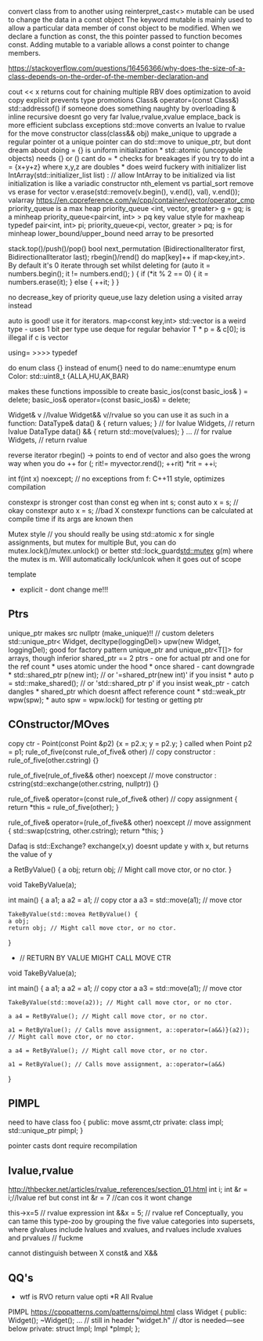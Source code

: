convert class from to another using reinterpret_cast<>
mutable can be used to change the data in a const object The keyword mutable is mainly used to allow a particular data member of const object to be modified. When we declare a function as const, the this pointer passed to function becomes const. Adding mutable to a variable allows a const pointer to change members.

https://stackoverflow.com/questions/16456366/why-does-the-size-of-a-class-depends-on-the-order-of-the-member-declaration-and

cout << x returns cout for chaining multiple
RBV does optimization to avoid copy
explicit prevents type promotions
Class& operator=(const Class&)
std::addressof() if someone does something naughty by overloading &
inline recursive doesnt go very far
lvalue,rvalue,xvalue
emplace_back is more efficient
subclass exceptions
std::move converts an lvalue to rvalue for the move constructor class(class&& obj)
make_unique to upgrade a regular pointer ot a unique pointer
can do std::move to unique_ptr, but dont dream about doing =
{} is uniform initialization
    * std::atomic (uncopyable objects) needs {} or () cant do =
    * checks for breakages if you try to do int a = {x+y+z} where x,y,z are doubles
    * does weird fuckery with initializer list
IntArray(std::initializer_list<int> list) : // allow IntArray to be initialized via list initialization is like a variadic constructor
nth_element vs partial_sort
remove vs erase for vector
v.erase(std::remove(v.begin(), v.end(), val), v.end());
valarray
https://en.cppreference.com/w/cpp/container/vector/operator_cmp
priority_queue<int> is a max heap
priority_queue <int, vector<int>, greater<int>> g = gq; is a minheap
priority_queue<pair<int, int> > pq key value style for maxheap
typedef pair<int, int> pi; 
priority_queue<pi, vector<pi>, greater<pi> > pq; is for minheap
lower_bound/upper_bound need array to be presorted

stack.top()/push()/pop()
bool next_permutation (BidirectionalIterator first,
                       BidirectionalIterator last);
rbegin()/rend()
do map[key]++ if map<key,int>. By default it's 0
iterate through set whilst deleting
for (auto it = numbers.begin(); it != numbers.end(); ) {
    if (*it % 2 == 0) {
        it = numbers.erase(it);
    }
    else {
        ++it;
    }
}

no decrease_key of priority queue,use lazy deletion using a visited array instead   

auto is good! use it for iterators. map<const key,int>
std::vector<bool> is a weird type - uses 1 bit per type
use deque<bool> for regular behavior
T * p = & c[0]; is illegal if c is vector<bool>

using= >>>> typedef

do enum class {} instead of enum{} need to do name::enumtype
enum Color: std::uint8_t {ALLA,HU,AK,BAR}

makes these functions impossible to create
basic_ios(const basic_ios& ) = delete;
basic_ios& operator=(const basic_ios&) = delete;

Widget& v //lvalue
Widget&& v//rvalue so you can use it as such in a function:
DataType& data() &
{ return values; }
// for lvalue Widgets,
// return lvalue
DataType data() &&
{ return std::move(values); }
...
// for rvalue Widgets,
// return rvalue


reverse iterator rbegin() -> points to end of vector and also goes the wrong way when you do ++ 
for (; rit!= myvector.rend(); ++rit)
*rit = ++i;

int f(int x) noexcept;
 // no exceptions from f: C++11 style, optimizes compilation

constexpr is stronger cost than const eg when 
int s;
const auto x = s; // okay
constexpr auto x = s; //bad X
constexpr functions can be calculated at compile time if its args are known then

Mutex style
// you should really be using std::atomic<int> x for single assignments, but mutex for multiple
But, you can do mutex.lock()/mutex.unlock() or better std::lock_guard<std::mutex> g(m) where the mutex is m. Will automatically lock/unlcok when it goes out of scope

template<typename T>
* explicit - dont change me!!!

## Ptrs
unique_ptr makes src nullptr (make_unique)!!
// custom deleters
std::unique_ptr<
Widget, decltype(loggingDel)> upw(new Widget, loggingDel);
good for factory pattern
unique_ptr<T> and unique_ptr<T[]> for arrays, though inferior
shared_ptr == 2 ptrs - one for actual ptr and one for the ref count
    * uses atomic under the hood
    * once shared - cant downgrade
    * std::shared_ptr<int> p(new int);  // or '=shared_ptr<int>(new int)' if you insist
    * auto p = std::make_shared<int>(); // or 'std::shared_ptr<int> p' if you insist
weak_ptr - catch dangles
    * shared_ptr which doesnt affect reference count
    * std::weak_ptr<Widget> wpw(spw);
    * auto spw = wpw.lock() for testing or getting ptr

## COnstructor/MOves
copy ctr - Point(const Point &p2) {x = p2.x; y = p2.y; } 
called when  Point p2 = p1;
rule_of_five(const rule_of_five& other) // copy constructor
: rule_of_five(other.cstring)
{}

rule_of_five(rule_of_five&& other) noexcept // move constructor
: cstring(std::exchange(other.cstring, nullptr))
{}

rule_of_five& operator=(const rule_of_five& other) // copy assignment
{
        return *this = rule_of_five(other);
}

rule_of_five& operator=(rule_of_five&& other) noexcept // move assignment
{
    std::swap(cstring, other.cstring);
    return *this;
}

Dafaq is std::Exchange? exchange(x,y) doesnt update y with x, but returns the value of y

a RetByValue() {
    a obj;
    return obj; // Might call move ctor, or no ctor.
}

void TakeByValue(a);

int main() {
    a a1;
    a a2 = a1; // copy ctor
    a a3 = std::move(a1); // move ctor

    TakeByValue(std::movea RetByValue() {
    a obj;
    return obj; // Might call move ctor, or no ctor.
} 
* // RETURN BY VALUE MIGHT CALL MOVE CTR

void TakeByValue(a);

int main() {
    a a1;
    a a2 = a1; // copy ctor
    a a3 = std::move(a1); // move ctor

    TakeByValue(std::move(a2)); // Might call move ctor, or no ctor.

    a a4 = RetByValue(); // Might call move ctor, or no ctor.

    a1 = RetByValue(); // Calls move assignment, a::operator=(a&&)}(a2)); // Might call move ctor, or no ctor.

    a a4 = RetByValue(); // Might call move ctor, or no ctor.

    a1 = RetByValue(); // Calls move assignment, a::operator=(a&&)
}

## PIMPL

need to have 
class foo {
public:
    move assmt,ctr
private:
    class impl;
    std::unique_ptr<impl> pimpl;
}

pointer casts dont require recompilation

## lvalue,rvalue
http://thbecker.net/articles/rvalue_references/section_01.html
int i;
int &r = i;//lvalue ref
but
const int &r = 7 //can cos it wont change

this->x=5 // rvalue expression
int &&x = 5; // rvalue ref
Conceptually, you can tame this type-zoo by grouping the five value categories into supersets, where glvalues include lvalues and xvalues, and rvalues include xvalues and prvalues // fuckme

cannot distinguish between X const& and X&&
## QQ's
* wtf is RVO return value opti
*R AII
Rvalue

PIMPL
https://cpppatterns.com/patterns/pimpl.html
class Widget {
public:
Widget();
~Widget();
...
// still in header "widget.h"
// dtor is needed—see below
private:
struct Impl;
Impl *pImpl;
};
 